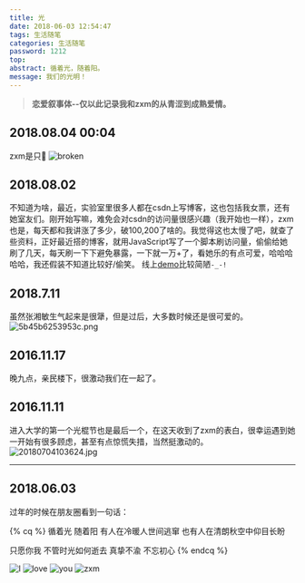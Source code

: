 ```yaml
---
title: 光
date: 2018-06-03 12:54:47
tags: 生活随笔
categories: 生活随笔
password: 1212
top:
abstract: 循着光，随着阳。
message: 我们的光明！
---
```


> **恋爱叙事体--仅以此记录我和zxm的从青涩到成熟爱情。**


## 2018.08.04 00:04

zxm是只🐷
![broken](:category/光/broken.jpg)

## 2018.08.02

不知道为啥，最近，实验室里很多人都在csdn上写博客，这也包括我女票，还有她室友们。刚开始写嘛，难免会对csdn的访问量很感兴趣（我开始也一样），zxm也是，每天都和我讲涨了多少，破100,200了啥的。我觉得这也太慢了吧，就查了些资料，正好最近搭的博客，就用JavaScript写了一个脚本刷访问量，偷偷给她刷了几天，每天刷一下下避免暴露，一下就一万+了，看她乐的有点可爱，哈哈哈哈哈，我还假装不知道比较好/偷笑。
线上[demo](https://www.lruihao.cn/csdn)比较简陋`-_-!`

## 2018.7.11

虽然张湘敏生气起来是很犟，但是过后，大多数时候还是很可爱的。
![5b45b6253953c.png](https://i.loli.net/2018/08/31/5b88c70c1a738.png)

## 2016.11.17

晚九点，亲民楼下，很激动我们在一起了。

## 2016.11.11

进入大学的第一个光棍节也是最后一个，在这天收到了zxm的表白，很幸运遇到她一开始有很多顾虑，甚至有点惊慌失措，当然挺激动的。
![20180704103624.jpg](:category/光/161111.jpg)



---

## 2018.06.03

过年的时候在朋友圈看到一句话：

{% cq %}
循着光 随着阳
有人在冷暖人世间逃窜
也有人在清朗秋空中仰目长盼

只愿你我
不管时光如何逝去
真挚不渝 不忘初心
{% endcq %}

![I](:category/光/i.jpg)
![love](:category/光/love.jpg)
![you](https://i.loli.net/2018/06/12/5b1fcbd349f1f.jpg)
![zxm](:category/光/zxm.jpg)
